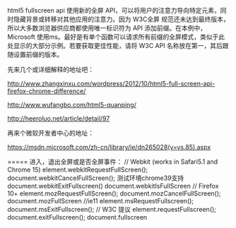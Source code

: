 html5 fullscreen api
使用新的全屏 API，可以将用户的注意力导向特定元素，同时隐藏背景或转移对其他应用的注意力。因为 W3C全屏 规范还未达到最终版本，所以大多数浏览器供应商都使用唯一标识符为 API 添加前缀。在本例中，Microsoft 使用ms。最好是有单个函数可以请求所有前缀的全屏模式，类似于此处显示的大部分示例。若要获取更佳性能，请将 W3C API 名称放在第一，其后跟随设置前缀的版本。

先来几个或详细解释的地址吧：

http://www.zhangxinxu.com/wordpress/2012/10/html5-full-screen-api-firefox-chrome-difference/

http://www.wufangbo.com/html5-quanping/

http://heeroluo.net/article/detail/97

再来个微软开发者中心的地址：

https://msdn.microsoft.com/zh-cn/library/ie/dn265028(v=vs.85).aspx

=====
进入，退出全屏或是否全屏事件：
// Webkit (works in Safari5.1 and Chrome 15)
  element.webkitRequestFullScreen();
  document.webkitCancelFullScreen();
  测试环境chrome39支持document.webkitExitFullscreen()
  document.webkitIsFullScreen
  // Firefox 10+
  element.mozRequestFullScreen();
  document.mozCancelFullScreen();
  document.mozFullScreen
  //ie11
  element.msRequestFullscreen();
  document.msExitFullscreen();
  // W3C 提议
  element.requestFullscreen();
  document.exitFullscreen();
  document.fullscreen
